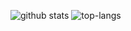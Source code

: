 ![github stats](https://github-readme-stats.vercel.app/api?username=nikolov9996&show=reviews,discussions_started,discussions_answered,prs_merged,prs_merged_percentage&hide=stars,contribs&theme=dark&line_height=27)
![top-langs](https://github-readme-stats.vercel.app/api/top-langs?username=nikolov9996&show_icons=true&theme=dark)


